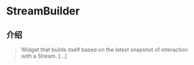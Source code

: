 # StreamBuilder

## 介绍

> Widget that builds itself based on the latest snapshot of interaction with a Stream. [...]
